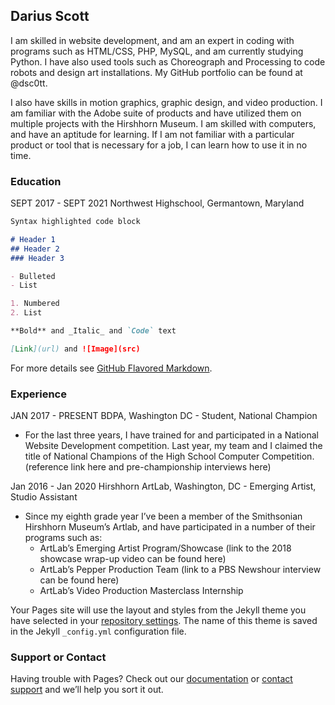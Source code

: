 ## Darius Scott

I am skilled in website development, and am an expert in coding with programs such as HTML/CSS, PHP, MySQL, and am currently studying Python. I have also used tools such as Choreograph and Processing to code robots and design art installations. My GitHub portfolio can be found at @dsc0tt. 

I also have skills in motion graphics, graphic design, and video production. I am familiar with the Adobe suite of products and have utilized them on multiple projects with the Hirshhorn Museum.
I am skilled with computers, and have an aptitude for learning. If I am not familiar with a particular product or tool that is necessary for a job, I can learn how to use it in no time.

### Education

SEPT  2017 - SEPT 2021
Northwest Highschool, Germantown, Maryland

```markdown
Syntax highlighted code block

# Header 1
## Header 2
### Header 3

- Bulleted
- List

1. Numbered
2. List

**Bold** and _Italic_ and `Code` text

[Link](url) and ![Image](src)
```

For more details see [GitHub Flavored Markdown](https://guides.github.com/features/mastering-markdown/).

### Experience

JAN 2017 - PRESENT
BDPA, Washington DC - Student, National Champion
- For the last three years, I have trained for and participated in a National Website Development competition. Last year, my team and I claimed the title of National Champions of the High School Computer Competition. (reference link here and pre-championship interviews here) 

Jan 2016 - Jan 2020
Hirshhorn ArtLab, Washington, DC - Emerging Artist, Studio Assistant
- Since my eighth grade year I’ve been a member of the Smithsonian Hirshhorn Museum’s Artlab, and have participated in a number of their programs such as:
  - ArtLab’s Emerging Artist Program/Showcase (link to the 2018 showcase wrap-up video can be found here)
  - ArtLab’s Pepper Production Team (link to a PBS Newshour interview can be found here)
  - ArtLab’s Video Production Masterclass Internship

Your Pages site will use the layout and styles from the Jekyll theme you have selected in your [repository settings](https://github.com/dSc0tt/dScott_Brief/settings). The name of this theme is saved in the Jekyll `_config.yml` configuration file.

### Support or Contact

Having trouble with Pages? Check out our [documentation](https://help.github.com/categories/github-pages-basics/) or [contact support](https://github.com/contact) and we’ll help you sort it out.
